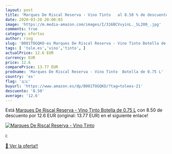 ```yaml
---
layout: post
title: 'Marques De Riscal Reserva - Vino Tinto   al 8.50 % de descuento'
date: 2020-03-28 20:00:03
image: 'https://m.media-amazon.com/images/I/316BCVvyinL._SL200_.jpg'
comments: true
category: ofertas
author: ring
slug: 'B001TOGQKO-es Marques De Riscal Reserva - Vino Tinto Botella de 0.75 L'
tags: [ 'tole.es','vino','tinto', ]
actualPrice: 12.6 EUR
currency: EUR
price: 12.6
comparePrice: 13.77 EUR
prodname: 'Marques De Riscal Reserva - Vino Tinto  Botella de 0.75 L'
country: 'es'
flag: '🇪🇸'
buyurl: 'https://www.amazon.es/dp/B001TOGQKO/?tag=tolees-21'
descuento: '8.50'
average: '12.6'
---
```


Está [Marques De Riscal Reserva - Vino Tinto  Botella de 0.75 L](https://www.amazon.es/dp/B001TOGQKO/?tag=tolees-21) con 8.50 de descuento por 12.6 EUR (original: 13.77 EUR) en el siguiente enlace!

[![Marques De Riscal Reserva - Vino Tinto  ](https://m.media-amazon.com/images/I/316BCVvyinL._SL200_.jpg)](https://www.amazon.es/dp/B001TOGQKO/?tag=tolees-21)

ℹ️:


[🛒 Ver la oferta!!](https://www.amazon.es/dp/B001TOGQKO/?tag=tolees-21)

